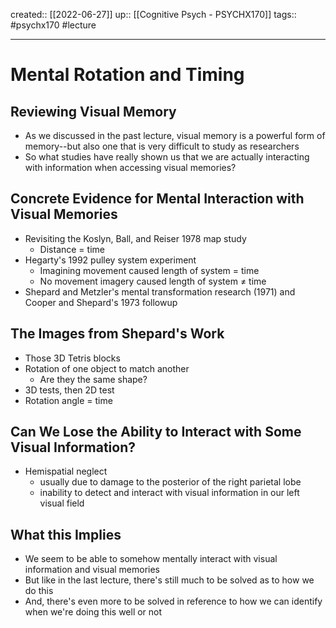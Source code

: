 created:: [[2022-06-27]]
up:: [[Cognitive Psych - PSYCHX170]]
tags:: #psychx170 #lecture 
***
# Mental Rotation and Timing

## Reviewing Visual Memory

- As we discussed in the past lecture, visual memory is a powerful form of memory--but also one that is very difficult to study as researchers
- So what studies have really shown us that we are actually interacting with information when accessing visual memories?

## Concrete Evidence for Mental Interaction with Visual Memories

- Revisiting the Koslyn, Ball, and Reiser 1978 map study
  - Distance = time
- Hegarty's 1992 pulley system experiment
  - Imagining movement caused length of system = time
  - No movement imagery caused length of system ≠ time
- Shepard and Metzler's mental transformation research (1971) and Cooper and Shepard's 1973 followup

## The Images from Shepard's Work

- Those 3D Tetris blocks
- Rotation of one object to match another
  - Are they the same shape?
- 3D tests, then 2D test
- Rotation angle = time

## Can We Lose the Ability to Interact with Some Visual Information?

- Hemispatial neglect
  - usually due to damage to the posterior of the right parietal lobe
  - inability to detect and interact with visual information in our left visual field

## What this Implies

- We seem to be able to somehow mentally interact with visual information and visual memories
- But like in the last lecture, there's still much to be solved as to how we do this
- And, there's even more to be solved in reference to how we can identify when we're doing this well or not